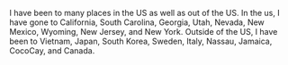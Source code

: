 I have been to many places in the US as well as out of the US. In the us, I have gone to California, South Carolina, Georgia, Utah, Nevada, New Mexico, Wyoming, New Jersey, and New York.
Outside of the US, I have been to Vietnam, Japan, South Korea, Sweden, Italy, Nassau, Jamaica, CocoCay, and Canada.

